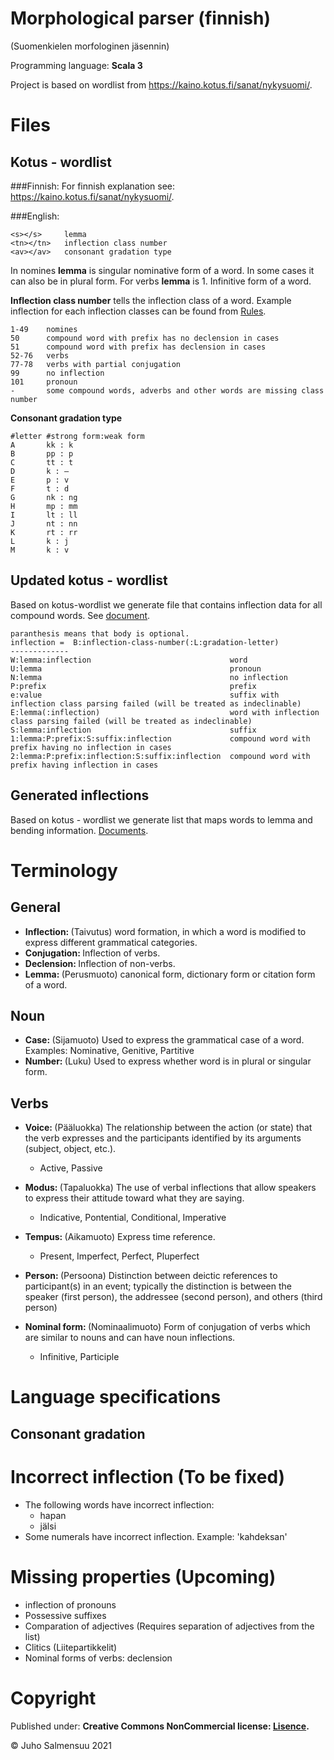 Morphological parser (finnish) 
==============================
(Suomenkielen morfologinen jäsennin)

Programming language: <b>Scala 3</b>

Project is based on wordlist from https://kaino.kotus.fi/sanat/nykysuomi/.

Files
=====
Kotus - wordlist
-----------------------
###Finnish:
For finnish explanation see: https://kaino.kotus.fi/sanat/nykysuomi/.

###English:
```
<s></s>     lemma 
<tn></tn>   inflection class number
<av></av>   consonant gradation type
```

In nomines <b>lemma</b> is singular nominative form of a word. In some cases it can also be in plural form.
For verbs <b>lemma</b> is 1. Infinitive form of a word. 

<b>Inflection class number</b> tells the inflection class of a word. 
Example inflection for each inflection classes can be found from [Rules](https://github.com/Matemaatikko/morphological-parser-finnish/tree/master/src/main/files/rules). 

````
1-49    nomines
50      compound word with prefix has no declension in cases 
51      compound word with prefix has declension in cases 
52-76   verbs
77-78   verbs with partial conjugation
99      no inflection
101     pronoun
-       some compound words, adverbs and other words are missing class number
````

<b>Consonant gradation type </b> 
````
#letter #strong form:weak form
A       kk : k
B       pp : p
C       tt : t
D       k : –
E       p : v
F       t : d
G       nk : ng
H       mp : mm
I       lt : ll
J       nt : nn
K       rt : rr
L       k : j
M       k : v
````

Updated kotus - wordlist
-----------------------
Based on kotus-wordlist we generate file that contains inflection data for all compound words. See [document](https://github.com/Matemaatikko/morphological-parser-finnish/blob/master/src/main/files/result/kotus_updated.txt).

````
paranthesis means that body is optional.
inflection =  B:inflection-class-number(:L:gradation-letter)
-------------
W:lemma:inflection                               word
U:lemma                                          pronoun
N:lemma                                          no inflection
P:prefix                                         prefix
e:value                                          suffix with inflection class parsing failed (will be treated as indeclinable)
E:lemma(:inflection)                             word with inflection class parsing failed (will be treated as indeclinable)
S:lemma:inflection                               suffix
1:lemma:P:prefix:S:suffix:inflection             compound word with prefix having no inflection in cases
2:lemma:P:prefix:inflection:S:suffix:inflection  compound word with prefix having inflection in cases
````

Generated inflections
-----------------------
Based on kotus - wordlist we generate list that maps words to lemma and bending information. 
[Documents](https://github.com/Matemaatikko/morphological-parser-finnish/blob/master/src/main/files/result/).


Terminology
===========
General
-------
- <b> Inflection: </b> (Taivutus) word formation, in which a word is modified to express different grammatical categories.
- <b> Conjugation: </b> Inflection of verbs.
- <b> Declension: </b> Inflection of non-verbs.
- <b> Lemma: </b> (Perusmuoto)  canonical form, dictionary form or citation form of a word.

Noun
----
- <b> Case: </b> (Sijamuoto) Used to express the grammatical case of a word. Examples: Nominative, Genitive, Partitive
- <b> Number: </b> (Luku) Used to express whether word is in plural or singular form.

Verbs
-----
- <b> Voice: </b> (Pääluokka) The relationship between the action (or state) that the verb expresses and the participants identified by its arguments (subject, object, etc.).
  
  - Active, Passive
- <b> Modus: </b> (Tapaluokka) The use of verbal inflections that allow speakers to express their attitude toward what they are saying.

  - Indicative, Pontential, Conditional, Imperative 
- <b> Tempus: </b> (Aikamuoto)  Express time reference.
  
  - Present, Imperfect, Perfect, Pluperfect
- <b> Person: </b> (Persoona) Distinction between deictic references to participant(s) in an event; typically the distinction is between the speaker (first person), the addressee (second person), and others (third person)
- <b> Nominal form: </b> (Nominaalimuoto) Form of conjugation of verbs which are similar to nouns and can have noun inflections. 

  - Infinitive, Participle

Language specifications
=======================

Consonant gradation
-------------------


Incorrect inflection (To be fixed)
=============================
- The following words have incorrect inflection:
  - hapan
  - jälsi
- Some numerals have incorrect inflection. Example: 'kahdeksan'

Missing properties (Upcoming)
=============================
- inflection of pronouns
- Possessive suffixes
- Comparation of adjectives (Requires separation of adjectives from the list)
- Clitics (Liitepartikkelit)
- Nominal forms of verbs: declension

Copyright
=========
Published under: <b> Creative Commons NonCommercial license:
[Lisence](https://creativecommons.org/licenses/by-nc/4.0/legalcode). </b>

© Juho Salmensuu 2021